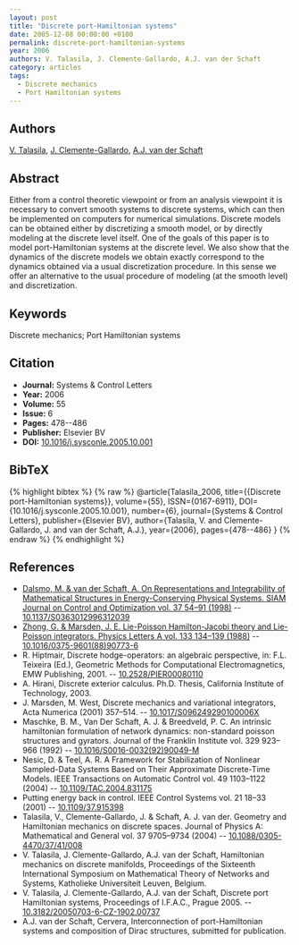 ```yaml
---
layout: post
title: "Discrete port-Hamiltonian systems"
date: 2005-12-08 00:00:00 +0100
permalink: discrete-port-hamiltonian-systems
year: 2006
authors: V. Talasila, J. Clemente-Gallardo, A.J. van der Schaft
category: articles
tags:
  - Discrete mechanics
  - Port Hamiltonian systems
---
```

 
## Authors
[V. Talasila](authors/viswanath_talasila), [J. Clemente-Gallardo](authors/j_clemente_gallardo), [A.J. van der Schaft](authors/arjan_van_der_schaft)
 
## Abstract
Either from a control theoretic viewpoint or from an analysis viewpoint it is necessary to convert smooth systems to discrete systems, which can then be implemented on computers for numerical simulations. Discrete models can be obtained either by discretizing a smooth model, or by directly modeling at the discrete level itself. One of the goals of this paper is to model port-Hamiltonian systems at the discrete level. We also show that the dynamics of the discrete models we obtain exactly correspond to the dynamics obtained via a usual discretization procedure. In this sense we offer an alternative to the usual procedure of modeling (at the smooth level) and discretization.
 
## Keywords
Discrete mechanics; Port Hamiltonian systems
 
## Citation
- **Journal:** Systems &amp; Control Letters
- **Year:** 2006
- **Volume:** 55
- **Issue:** 6
- **Pages:** 478--486
- **Publisher:** Elsevier BV
- **DOI:** [10.1016/j.sysconle.2005.10.001](https://doi.org/10.1016/j.sysconle.2005.10.001)
 
## BibTeX
{% highlight bibtex %}
{% raw %}
@article{Talasila_2006,
  title={{Discrete port-Hamiltonian systems}},
  volume={55},
  ISSN={0167-6911},
  DOI={10.1016/j.sysconle.2005.10.001},
  number={6},
  journal={Systems &amp; Control Letters},
  publisher={Elsevier BV},
  author={Talasila, V. and Clemente-Gallardo, J. and van der Schaft, A.J.},
  year={2006},
  pages={478--486}
}
{% endraw %}
{% endhighlight %}
 
## References
- [Dalsmo, M. & van der Schaft, A. On Representations and Integrability of Mathematical Structures in Energy-Conserving Physical Systems. SIAM Journal on Control and Optimization vol. 37 54–91 (1998)](on-representations-and-integrability-of-mathematical-structures-in-energy-conserving-physical-systems) -- [10.1137/S0363012996312039](https://doi.org/10.1137/S0363012996312039)
- [Zhong, G. & Marsden, J. E. Lie-Poisson Hamilton-Jacobi theory and Lie-Poisson integrators. Physics Letters A vol. 133 134–139 (1988)](lie-poisson-hamilton-jacobi-theory-and-lie-poisson-integrators) -- [10.1016/0375-9601(88)90773-6](https://doi.org/10.1016/0375-9601(88)90773-6)
- R. Hiptmair, Discrete hodge-operators: an algebraic perspective, in: F.L. Teixeira (Ed.), Geometric Methods for Computational Electromagnetics, EMW Publishing, 2001. -- [10.2528/PIER00080110](https://doi.org/10.2528/PIER00080110)
- A. Hirani, Discrete exterior calculus. Ph.D. Thesis, California Institute of Technology, 2003.
- J. Marsden, M. West, Discrete mechanics and variational integrators, Acta Numerica (2001) 357–514. -- [10.1017/S096249290100006X](https://doi.org/10.1017/S096249290100006X)
- Maschke, B. M., Van Der Schaft, A. J. & Breedveld, P. C. An intrinsic hamiltonian formulation of network dynamics: non-standard poisson structures and gyrators. Journal of the Franklin Institute vol. 329 923–966 (1992) -- [10.1016/S0016-0032(92)90049-M](https://doi.org/10.1016/S0016-0032(92)90049-M)
- Nesic, D. & Teel, A. R. A Framework for Stabilization of Nonlinear Sampled-Data Systems Based on Their Approximate Discrete-Time Models. IEEE Transactions on Automatic Control vol. 49 1103–1122 (2004) -- [10.1109/TAC.2004.831175](https://doi.org/10.1109/TAC.2004.831175)
- Putting energy back in control. IEEE Control Systems vol. 21 18–33 (2001) -- [10.1109/37.915398](https://doi.org/10.1109/37.915398)
- Talasila, V., Clemente-Gallardo, J. & Schaft, A. J. van der. Geometry and Hamiltonian mechanics on discrete spaces. Journal of Physics A: Mathematical and General vol. 37 9705–9734 (2004) -- [10.1088/0305-4470/37/41/008](https://doi.org/10.1088/0305-4470/37/41/008)
- V. Talasila, J. Clemente-Gallardo, A.J. van der Schaft, Hamiltonian mechanics on discrete manifolds, Proceedings of the Sixteenth International Symposium on Mathematical Theory of Networks and Systems, Katholieke Universiteit Leuven, Belgium.
- V. Talasila, J. Clemente-Gallardo, A.J. van der Schaft, Discrete port Hamiltonian systems, Proceedings of I.F.A.C., Prague 2005. -- [10.3182/20050703-6-CZ-1902.00737](https://doi.org/10.3182/20050703-6-CZ-1902.00737)
- A.J. van der Schaft, Cervera, Interconnection of port-Hamiltonian systems and composition of Dirac structures, submitted for publication.

